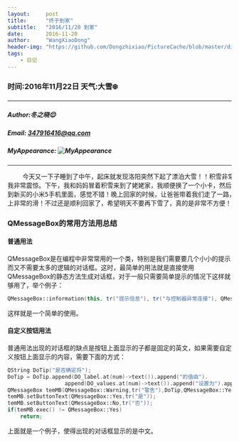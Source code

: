 ```yaml
---
layout:     post
title:      "终于到家"
subtitle:   "2016/11/20 到家"
date:       2016-11-20
author:     "WangXiaoDong"
header-img: "https://github.com/Dongzhixiao/PictureCache/blob/master/diaryPic/20161120.jpg?raw=true"
tags:
    - 日记
---
```


### 时间:2016年11月22日 天气:大雪:snowflake:
-----
#####   Author:冬之晓:relieved:
#####   Email: 347916416@qq.com
#####   MyAppearance: ![MyAppearance](../MyPicture.JPG "我的头像")
----------

<pre>
    今天又一下子睡到了中午，起床就发现洛阳突然下起了漂泊大雪！！积雪非常的厚，令
我非常震惊。下午，我和妈妈冒着积雪来到了姥姥家，我顺便换了一个小卡，然后把小卡放
到新买的小米5手机里面，感觉不错！晚上回家的时候，让爸爸带着我们走了一路，但是路
上非常的滑！不过还是顺利回家了，希望明天不要再下雪了，真的是非常不方便！
</pre>

### QMessageBox的常用方法用总结

#### 普通用法

QMessageBox是在编程中非常常用的一个类，特别是我们需要要几个小小的提示而又不需要太多的逻辑的对话框。这时，最简单的用法就是直接使用QMessageBox的静态方法生成对话框，对于一般只需要简单提示的情况下这样就够用了，举个例子：

```C++
QMessageBox::information(this, tr("提示信息"), tr("与控制器异常连接"), QMessageBox::NoButton);    
```

这样就是一个简单的使用。


#### 自定义按钮用法

普通用法出现的对话框的缺点是按钮上面显示的子都是固定的英文，如果需要自定义按钮上面显示的内容，需要下面的方式：

```C++
QString DoTip("是否确定将");
DoTip = DoTip.append(DO_label.at(num)->text()).append("的值由").
                  append(DO_values.at(num)->text()).append("设置为").append(QString::number(tipnum));
QMessageBox temMB(QMessageBox::Warning,tr("警告"),DoTip,QMessageBox::Yes | QMessageBox::No);   //!< @bug 后期可以多项提示
temMB.setButtonText(QMessageBox::Yes,tr("是"));
temMB.setButtonText(QMessageBox::No,tr("否"));
if(temMB.exec() != QMessageBox::Yes)
    return;
```

上面就是一个例子，使得出现的对话框显示的是中文。